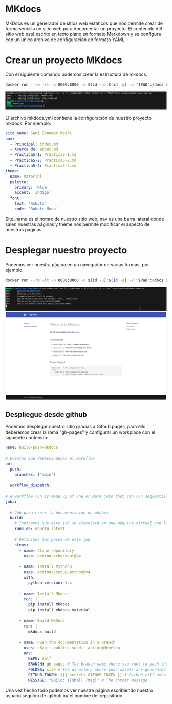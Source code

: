 # MKdocs
MkDocs es un generador de sitios web estáticos que nos permite crear de forma sencilla un sitio web para documentar un proyecto. El contenido del sitio web está escrito en texto plano en formato Markdown y se configura con un único archivo de configuración en formato YAML.

# Crear un proyecto MKdocs
Con el siguiente comando podemos crear la estructura de mkdocs.
```bash
docker run --rm -it -p 8000:8000 -u $(id -u):$(id -g) -v "$PWD":/docs squidfunk/mkdocs-material new .
```
![](/capturas/proyectomkdocs.png)

El archivo mkdocs.yml contiene la configuración de nuestro proyecto mkdocs. Por ejemplo:
```yml
site_name: Sami Benomar Megri
nav:
  - Principal: index.md
  - Acerca de: about.md
  - Practica5-1: Practica5-1.md
  - Practica5-2: Practica5-2.md
  - Practica5-4: Practica5-4.md
theme: 
  name: material
  palette:
    primary: 'blue'
    accent: 'indigo'
  font:
    text: 'Roboto'
    code: 'Roboto Mono'  
```
Site_name es el nomre de nuestro sitio web, nav es una barra lateral donde salen nuestras páginas y theme nos permite modificar el aspecto de nuestras páginas.
# Desplegar nuestro proyecto
Podemos ver nuestra página en un navegador de varias formas, por ejemplo:
```bash
docker run --rm -it -p 8000:8000 -u $(id -u):$(id -g) -v "$PWD":/docs squidfunk/mkdocs-material
```
![](/capturas/servidor.png)
![](/capturas/paginadefaullt.png)

## Despliegue desde github
Podemos desplegar nuestro sitio gracias a Github pages, para ello deberemos crear la rama "gh-pages" y configurar un workplace con el siguiente contenido:
```yml
name: build-push-mkdocs

# Eventos que desescandenan el workflow
on:
  push:
    branches: ["main"]

  workflow_dispatch:

# A workflow run is made up of one or more jobs that can run sequentially or in parallel
jobs:

  # Job para crear la documentación de mkdocs
  build:
    # Indicamos que este job se ejecutará en una máquina virtual con la última versión de ubuntu
    runs-on: ubuntu-latest
    
    # Definimos los pasos de este job
    steps:
      - name: Clone repository
        uses: actions/checkout@v4

      - name: Install Python3
        uses: actions/setup-python@v4
        with:
          python-version: 3.x

      - name: Install Mkdocs
        run: |
          pip install mkdocs
          pip install mkdocs-material 

      - name: Build MkDocs
        run: |
          mkdocs build

      - name: Push the documentation in a branch
        uses: s0/git-publish-subdir-action@develop
        env:
          REPO: self
          BRANCH: gh-pages # The branch name where you want to push the assets
          FOLDER: site # The directory where your assets are generated
          GITHUB_TOKEN: ${{ secrets.GITHUB_TOKEN }} # GitHub will automatically add this - you don't need to bother getting a token
          MESSAGE: "Build: ({sha}) {msg}" # The commit message

```

Una vez hecho todo podemos ver nuestra página escribiendo nuestro usuario seguido de .github.io/ el nombre del repositorio.
